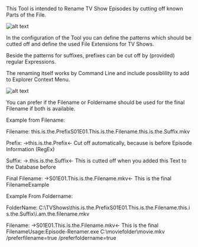 This Tool is intended to Rename TV Show Episodes by cutting off known Parts of the File.

![alt text](https://cloud.githubusercontent.com/assets/26997146/25377123/e7ab110c-29a6-11e7-80ac-1c30e4be06ee.png)


In the configuration of the Tool you can define the patterns which should be cutted off and define the used File Extensions for TV Shows.

Beside the patterns for suffixes, prefixes can be cut off by (provided) regular Expressions.

The renaming itself works by Command Line and include possiblility to add to Explorer Context Menu. 

![alt text](https://cloud.githubusercontent.com/assets/26997146/25377411/c32c7d24-29a7-11e7-9057-732ebb5fd695.png)


You can prefer if the Filename or Foldername should be used for the final Filename if both is available.

Example from Filename: 

Filename: this.is.the.PrefixS01E01.This.is.the.Filename.this.is.the.Suffix.mkv 

Prefix: ->this.is.the.Prefix<- Cut off automatically, because is before Episode Information (RegEx)

Suffix: ->.this.is.the.Suffix<- This is cutted off when you added this Text to the Database before 

Final Filename: ->S01E01.This.is.the.Filename.mkv<- This is the final FilenameExample 

Example From Foldername:

FolderName: C:\TVShows\this.is.the.PrefixS01E01.This.is.the.Filename.this.is.the.Suffix\i.am.the.filename.mkv 

Filename: ->S01E01.This.is.the.Filename.mkv<- This is the final FilenameUsage:Episode-Renamer.exe C:\moviefolder\movie.mkv /preferfilename=true /preferfoldername=true
